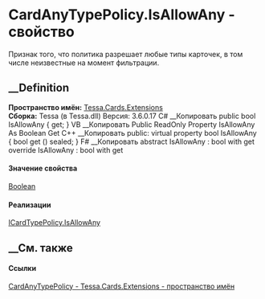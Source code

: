 # CardAnyTypePolicy.IsAllowAny - свойство
Признак того, что политика разрешает любые типы карточек, в том числе
неизвестные на момент фильтрации.
##  __Definition
 **Пространство имён:** [Tessa.Cards.Extensions](N_Tessa_Cards_Extensions.htm)  
 **Сборка:** Tessa (в Tessa.dll) Версия: 3.6.0.17
C# __Копировать
     public bool IsAllowAny { get; }
VB __Копировать
     Public ReadOnly Property IsAllowAny As Boolean
    	Get
C++ __Копировать
     public:
    virtual property bool IsAllowAny {
    	bool get () sealed;
    }
F# __Копировать
     abstract IsAllowAny : bool with get
    override IsAllowAny : bool with get
#### Значение свойства
[Boolean](https://learn.microsoft.com/dotnet/api/system.boolean)
#### Реализации
[ICardTypePolicy.IsAllowAny](P_Tessa_Cards_Extensions_ICardTypePolicy_IsAllowAny.htm)  
##  __См. также
#### Ссылки
[CardAnyTypePolicy - ](T_Tessa_Cards_Extensions_CardAnyTypePolicy.htm)
[Tessa.Cards.Extensions - пространство имён](N_Tessa_Cards_Extensions.htm)
